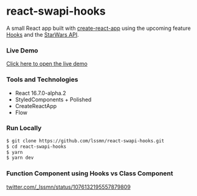 # react-swapi-hooks

A small React app built with [create-react-app](https://github.com/facebook/create-react-app) using the upcoming feature [Hooks](https://reactjs.org/docs/hooks-intro.html) and the [StarWars API](https://swapi.co/).

### Live Demo

[Click here to open the live demo](http://lssmn.github.io/react-swapi-hooks/)

### Tools and Technologies

- React 16.7.0-alpha.2
- StyledComponents + Polished
- CreateReactApp
- Flow

### Run Locally

```sh
$ git clone https://github.com/lssmn/react-swapi-hooks.git
$ cd react-swapi-hooks
$ yarn
$ yarn dev
```

### Function Component using Hooks vs Class Component

[twitter.com/_lssmn/status/1076132195557879809](https://twitter.com/_lssmn/status/1076132195557879809)
